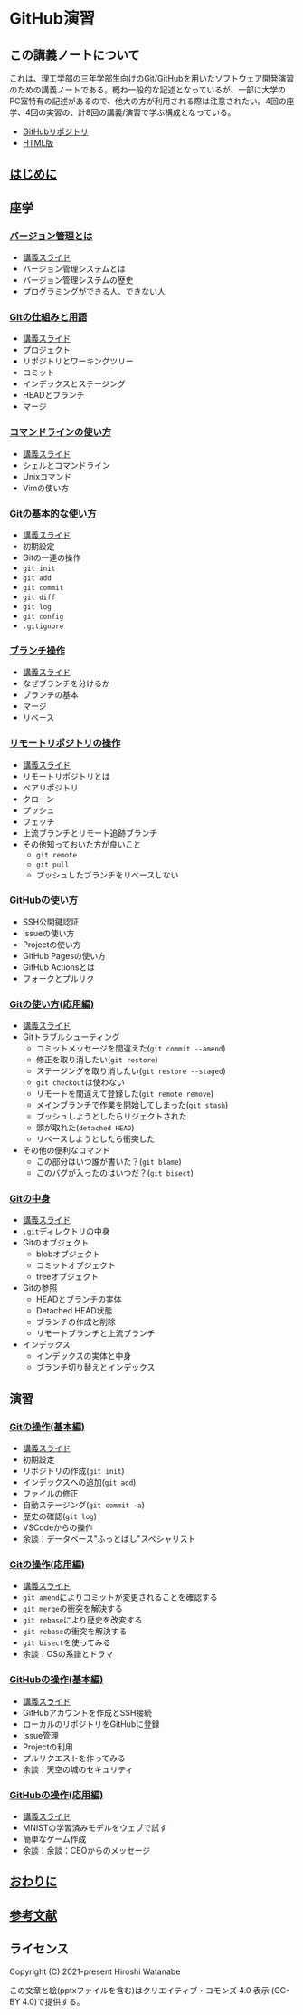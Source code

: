 # GitHub演習

## この講義ノートについて

これは、理工学部の三年学部生向けのGit/GitHubを用いたソフトウェア開発演習のための講義ノートである。概ね一般的な記述となっているが、一部に大学のPC室特有の記述があるので、他大の方が利用される際は注意されたい。4回の座学、4回の実習の、計8回の講義/演習で学ぶ構成となっている。

* [GitHubリポジトリ](https://github.com/kaityo256/github)
* [HTML版](https://kaityo256.github.io/github/)

## [はじめに](preface/README.md)

## 座学

### [バージョン管理とは](vcs/README.md)

* [講義スライド](https://speakerdeck.com/kaityo256/github-vcs)
* バージョン管理システムとは
* バージョン管理システムの歴史
* プログラミングができる人、できない人

### [Gitの仕組みと用語](term/README.md)

* [講義スライド](https://speakerdeck.com/kaityo256/github-term)
* プロジェクト
* リポジトリとワーキングツリー
* コミット
* インデックスとステージング
* HEADとブランチ
* マージ

### [コマンドラインの使い方](command/README.md)

* [講義スライド](https://speakerdeck.com/kaityo256/github-cli)
* シェルとコマンドライン
* Unixコマンド
* Vimの使い方

### [Gitの基本的な使い方](basics/README.md)

* [講義スライド](https://speakerdeck.com/kaityo256/github-basics)
* 初期設定
* Gitの一連の操作
* `git init`
* `git add`
* `git commit`
* `git diff`
* `git log`
* `git config`
* `.gitignore`

### [ブランチ操作](branch/README.md)

* [講義スライド](https://speakerdeck.com/kaityo256/github-branch)
* なぜブランチを分けるか
* ブランチの基本
* マージ
* リベース

### [リモートリポジトリの操作](remote/README.md)

* [講義スライド](https://speakerdeck.com/kaityo256/github-remote)
* リモートリポジトリとは
* ベアリポジトリ
* クローン
* プッシュ
* フェッチ
* 上流ブランチとリモート追跡ブランチ
* その他知っておいた方が良いこと
    * `git remote`
    * `git pull`
    * プッシュしたブランチをリベースしない

### GitHubの使い方

* SSH公開鍵認証
* Issueの使い方
* Projectの使い方
* GitHub Pagesの使い方
* GitHub Actionsとは
* フォークとプルリク

### [Gitの使い方(応用編)](advanced/README.md)

* [講義スライド](https://speakerdeck.com/kaityo256/github-advanced)
* Gitトラブルシューティング
    * コミットメッセージを間違えた(`git commit --amend`)
    * 修正を取り消したい(`git restore`)
    * ステージングを取り消したい(`git restore --staged`)
    * `git checkout`は使わない
    * リモートを間違えて登録した(`git remote remove`)
    * メインブランチで作業を開始してしまった(`git stash`)
    * プッシュしようとしたらリジェクトされた
    * 頭が取れた(`detached HEAD`)
    * リベースしようとしたら衝突した
* その他の便利なコマンド
    * この部分はいつ誰が書いた？(`git blame`)
    * このバグが入ったのはいつだ？(`git bisect`)

### [Gitの中身](internals/README.md)

* [講義スライド](https://speakerdeck.com/kaityo256/github-internals)
* `.git`ディレクトリの中身
* Gitのオブジェクト
    * blobオブジェクト
    * コミットオブジェクト
    * treeオブジェクト
* Gitの参照
    * HEADとブランチの実体
    * Detached HEAD状態
    * ブランチの作成と削除
    * リモートブランチと上流ブランチ
* インデックス
    * インデックスの実体と中身
    * ブランチ切り替えとインデックス

## 演習

### [Gitの操作(基本編)](practice_basic/README.md)

* [講義スライド](https://speakerdeck.com/kaityo256/github-practice-basic)
* 初期設定
* リポジトリの作成(`git init`)
* インデックスへの追加(`git add`)
* ファイルの修正
* 自動ステージング(`git commit -a`)
* 歴史の確認(`git log`)
* VSCodeからの操作
* 余談：データベース"ふっとばし"スペシャリスト

### [Gitの操作(応用編)](practice_advanced/README.md)

* [講義スライド](https://speakerdeck.com/kaityo256/github-practice-advanced)
* `git amend`によりコミットが変更されることを確認する
* `git merge`の衝突を解決する
* `git rebase`により歴史を改変する
* `git rebase`の衝突を解決する
* `git bisect`を使ってみる
* 余談：OSの系譜とドラマ

### [GitHubの操作(基本編)](practice_github_basic/README.md)

* [講義スライド](https://speakerdeck.com/kaityo256/github-practice-github-basic)
* GitHubアカウントを作成とSSH接続
* ローカルのリポジトリをGitHubに登録
* Issue管理
* Projectの利用
* プルリクエストを作ってみる
* 余談：天空の城のセキュリティ

### [GitHubの操作(応用編)](practice_github_advanced/README.md)

* [講義スライド](https://speakerdeck.com/kaityo256/github-practice-github-advanced)
* MNISTの学習済みモデルをウェブで試す
* 簡単なゲーム作成
* 余談：余談：CEOからのメッセージ

## [おわりに](postface/README.md)

## [参考文献](references/README.md)

## ライセンス

Copyright (C) 2021-present Hiroshi Watanabe

この文章と絵(pptxファイルを含む)はクリエイティブ・コモンズ 4.0 表示 (CC-BY 4.0)で提供する。
